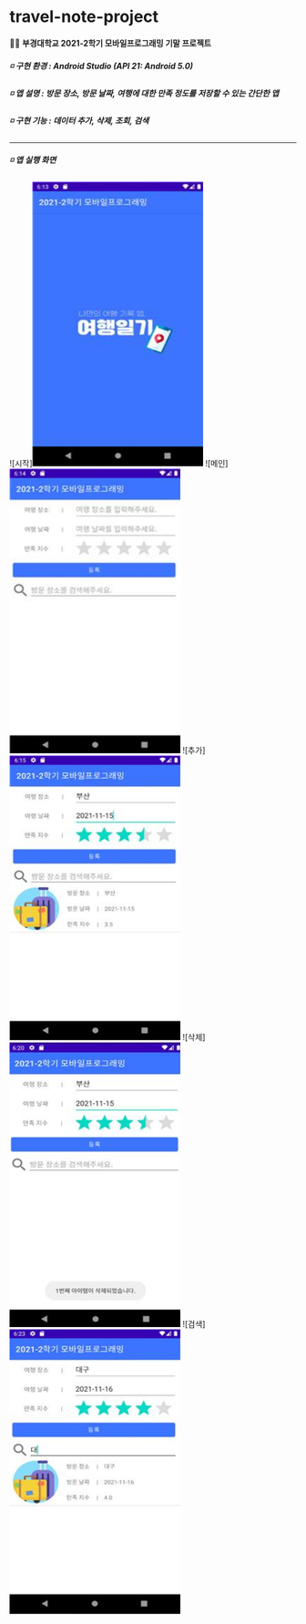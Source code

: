 # travel-note-project
👩‍💻 **부경대학교 2021-2학기 모바일프로그래밍 기말 프로젝트**
       
##### ◽ 구현 환경 : Android Studio (API 21: Android 5.0)   
##### ◽ 앱 설명 : 방문 장소, 방문 날짜, 여행에 대한 만족 정도를 저장할 수 있는 간단한 앱   
##### ◽ 구현 기능 : 데이터 추가, 삭제, 조회, 검색   
------------------ 
##### ◽ 앱 실행 화면   

![시작]<img src="image/start.jpg" width="300px" height="500px">
![메인]<img src="image/main.jpg" width="300px" height="500px">
![추가]<img src="image/add.jpg" width="300px" height="500px">
![삭제]<img src="image/delete.jpg" width="300px" height="500px">
![검색]<img src="image/search.jpg" width="300px" height="500px">